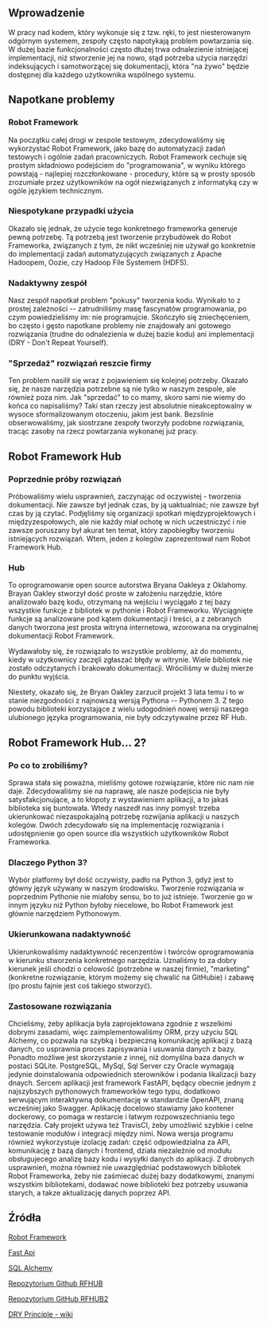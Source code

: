 ## Wprowadzenie
W pracy nad kodem, który wykonuje się z tzw. ręki, to jest niesterowanym odgórnym systemem,
zespoły często napotykają problem powtarzania się. W dużej bazie funkcjonalności często dłużej trwa odnalezienie
istniejącej implementacji, niż stworzenie jej na nowo, stąd potrzeba użycia narzędzi indeksujących
i samotworzącej się dokumentacji, która "na żywo" będzie dostępnej dla każdego użytkownika wspólnego systemu.

## Napotkane problemy
### Robot Framework
Na początku całej drogi w zespole testowym, zdecydowaliśmy się wykorzystać Robot Framework, jako bazę do automatyzacji zadań testowych i ogólnie zadań pracowniczych.
Robot Framework cechuje się prostym składniowo podejściem do "programowania", w wyniku którego powstają - najlepiej rozczłonkowane - procedury, które są w prosty sposób zrozumiałe przez
użytkowników na ogół niezwiązanych z informatyką czy w ogóle językiem technicznym.

### Niespotykane przypadki użycia
Okazało się jednak, że użycie tego konkretnego frameworka generuje pewną potrzebę. Tą potrzebą jest tworzenie przybudówek do Robot Frameworka, związanych z tym,
że nikt wcześniej nie używał go konkretnie do implementacji zadań automatyzujących związanych z Apache Hadoopem,
Oozie, czy Hadoop File Systemem (HDFS).

### Nadaktywny zespół
Nasz zespół napotkał problem "pokusy" tworzenia kodu. Wynikało to z prostej zależności -- zatrudniliśmy masę fascynatów
programowania, po czym powiedzieliśmy im: nie programujcie. Skończyło się zniechęceniem, bo często i gęsto napotkane
problemy nie znajdowały ani gotowego rozwiązania (trudne do odnalezienia w dużej bazie kodu) ani implementacji 
(DRY - Don't Repeat Yourself).

### "Sprzedaż" rozwiązań reszcie firmy
Ten problem nasilił się wraz z pojawieniem się kolejnej potrzeby. Okazało się, że nasze narzędzia potrzebne są nie tylko w naszym zespole, 
ale również poza nim. Jak "sprzedać" to co mamy, skoro sami nie wiemy do końca co napisaliśmy? 
Taki stan rzeczy jest absolutnie nieakceptowalny w wysoce sformalizowanym otoczeniu, jakim jest bank.
Bezsilnie obserwowaliśmy, jak siostrzane zespoły tworzyły podobne rozwiązania, tracąc zasoby na rzecz powtarzania wykonanej już pracy.

## Robot Framework Hub
### Poprzednie próby rozwiązań
Próbowaliśmy wielu usprawnień, zaczynając od oczywistej - tworzenia dokumentacji. Nie zawsze był jednak czas, by ją uaktualniać; nie zawsze był czas by ją czytać.
Podjęliśmy się organizacji spotkań międzyprojektowych i międzyzespołowych, ale nie każdy miał ochotę w nich uczestniczyć i nie zawsze poruszany był akurat ten temat, 
który zapobiegłby tworzeniu istniejących rozwiązań. Wtem, jeden z kolegów zaprezentował nam Robot Framework Hub.

### Hub
To oprogramowanie open source autorstwa Bryana Oakleya z Oklahomy. Brayan Oakley stworzył dość proste
w założeniu narzędzie, które analizowało bazę kodu, otrzymaną na wejściu i wyciągało z tej bazy 
wszystkie funkcje z bibliotek w pythonie i Robot Frameworku.
Wyciągnięte funkcje są analizowane pod kątem dokumentacji i treści, a z zebranych danych tworzona jest prosta witryna internetowa,
wzorowana na oryginalnej dokumentacji Robot Framework.

Wydawałoby się, że rozwiązało to wszystkie problemy, aż do momentu, kiedy w użytkownicy zaczęli zgłaszać błędy w witrynie.
Wiele bibliotek nie zostało odczytanych i brakowało dokumentacji. Wróciliśmy w dużej mierze do punktu wyjścia.

Niestety, okazało się, że Bryan Oakley zarzucił projekt 3 lata temu i to w stanie niezgodności z najnowszą wersją Pythona
-- Pythonem 3. Z tego powodu biblioteki korzystające z wielu udogodnień nowej wersji naszego ulubionego języka programowania, 
nie były odczytywalne przez RF Hub.


## Robot Framework Hub... 2?
### Po co to zrobiliśmy?
Sprawa stała się poważna, mieliśmy gotowe rozwiązanie, które nic nam nie daje. Zdecydowaliśmy sie na naprawę, ale nasze
podejścia nie były satysfakcjonujące, a to kłopoty z wystawieniem aplikacji, a to jakaś biblioteka się buntowała. Wtedy
naszedł nas inny pomysł: trzeba ukierunkować niezaspokajalną potrzebę rozwijania aplikacji u naszych kolegów. Dwóch zdecydowało się na
implementację rozwiązania i udostępnienie go open source dla wszystkich użytkowników Robot Frameworka.

### Dlaczego Python 3?
Wybór platformy był dość oczywisty, padło na Python 3, gdyż jest to główny język używany w naszym środowisku. Tworzenie rozwiązania w poprzednim Pythonie
nie miałoby sensu, bo to już istnieje. Tworzenie go w innym języku niż Python byłoby niecelowe, bo Robot Framework jest głównie narzędziem Pythonowym.

### Ukierunkowana nadaktywność
Ukierunkowaliśmy nadaktywność recenzentów i twórców oprogramowania w kierunku stworzenia konkretnego narzędzia. Uznaliśmy to
za dobry kierunek jeśli chodzi o celowość (potrzebne w naszej firmie), "marketing" (konkretne rozwiązanie, którym możemy się chwalić na GitHubie)
i zabawę (po prostu fajnie jest coś takiego stworzyć).

### Zastosowane rozwiązania
Chcieliśmy, żeby aplikacja była zaprojektowana zgodnie z wszelkimi dobrymi zasadami, więc zaimplementowaliśmy ORM, przy użyciu
SQL Alchemy, co pozwala na szybką i bezpieczną komunikację aplikacji z bazą danych, co usprawnia proces zapisywania i usuwania danych z bazy.
Ponadto możliwe jest skorzystanie z innej, niż domyślna baza danych w postaci SQLite. 
PostgreSQL, MySql, Sql Server czy Oracle wymagają jedynie doinstalowania odpowiednich sterowników i podania likalizacji bazy dnaych. 
Sercem aplikacji jest framework FastAPI, będący obecnie jednym z najszybszych pythonowych frameworków tego typu, 
dodatkowo serwującym interaktywną dokumentację w standardzie OpenAPI, znaną wcześniej jako Swagger.
Aplikację docelowo stawiamy jako kontener dockerowy, co pomaga w restarcie i łatwym rozpowszechnianiu tego narzędzia.
Cały projekt używa też TravisCI, żeby umożliwić szybkie i celne testowanie modułów i integracji między nimi.
Nowa wersja programu również wykorzystuje izolację zadań: część odpowiedzialna za API, komunikację z bazą danych i frontend,
działa niezależnie od modułu obsługujecego analizę bazy kodu i wysyłki danych do aplikacji. 
Z drobnych usprawnień, można również nie uwazględniać podstawowych bibliotek Robot Frameworka, żeby nie zaśmiecać dużej bazy
dodatkowymi, znanymi wszystkim bibliotekami, dodawać nowe biblioteki bez potrzeby usuwania starych, a takze aktualizację danych poprzez API.


## Źródła
[Robot Framework](https://robotframework.org/)

[Fast Api](https://fastapi.tiangolo.com/)

[SQL Alchemy](https://docs.sqlalchemy.org/en/13/)

[Repozytorium Github RFHUB](https://github.com/boakley/robotframework-hub)

[Repozytorium GitHub RFHUB2](https://github.com/pbylicki/rfhub2)

[DRY Principle - wiki](https://pl.wikipedia.org/wiki/DRY)

